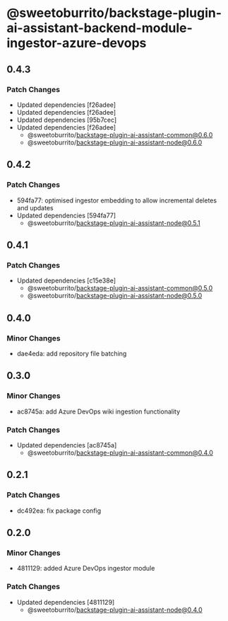 # @sweetoburrito/backstage-plugin-ai-assistant-backend-module-ingestor-azure-devops

## 0.4.3

### Patch Changes

- Updated dependencies [f26adee]
- Updated dependencies [f26adee]
- Updated dependencies [95b7cec]
- Updated dependencies [f26adee]
  - @sweetoburrito/backstage-plugin-ai-assistant-common@0.6.0
  - @sweetoburrito/backstage-plugin-ai-assistant-node@0.6.0

## 0.4.2

### Patch Changes

- 594fa77: optimised ingestor embedding to allow incremental deletes and updates
- Updated dependencies [594fa77]
  - @sweetoburrito/backstage-plugin-ai-assistant-node@0.5.1

## 0.4.1

### Patch Changes

- Updated dependencies [c15e38e]
  - @sweetoburrito/backstage-plugin-ai-assistant-common@0.5.0
  - @sweetoburrito/backstage-plugin-ai-assistant-node@0.5.0

## 0.4.0

### Minor Changes

- dae4eda: add repository file batching

## 0.3.0

### Minor Changes

- ac8745a: add Azure DevOps wiki ingestion functionality

### Patch Changes

- Updated dependencies [ac8745a]
  - @sweetoburrito/backstage-plugin-ai-assistant-common@0.4.0

## 0.2.1

### Patch Changes

- dc492ea: fix package config

## 0.2.0

### Minor Changes

- 4811129: added Azure DevOps ingestor module

### Patch Changes

- Updated dependencies [4811129]
  - @sweetoburrito/backstage-plugin-ai-assistant-node@0.4.0
